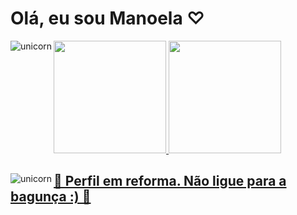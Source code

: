 <h1> Olá, eu sou Manoela ♡ </h1>



<img align="left" alt="unicorn" src="https://media.giphy.com/media/901ojwtVHZAze/giphy.gif" frameBorder="0" class="giphy-embed">
  


<div>
  <a href="https://github.com/Manuzit">
  <img height="180em" src="https://github-readme-stats.vercel.app/api?username=Manuzit&show_icons=true&theme=dracula&include_all_commits=true&count_private=true"/>
  <img height="180em" src="https://github-readme-stats.vercel.app/api/top-langs/?username=Manuzit&layout=compact&langs_count=7&theme=dracula"/>
</div>
	
	

<img align="left" alt="unicorn" src="https://media.giphy.com/media/ONGUmqZCalAKO8PH7C/giphy.gif" frameBorder="0" class="giphy-embed">
	
<h2> 🚧 Perfil em reforma. Não ligue para a bagunça :) 🚧</h2>
	
	
